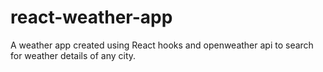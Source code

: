 # react-weather-app
A weather app created using React hooks and openweather api to search for weather details of any city.
